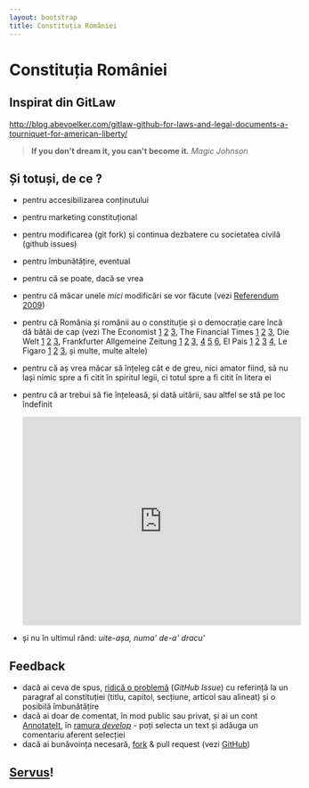 ```yaml
---
layout: bootstrap
title: Constituția României
---
```


# Constituția României

## Inspirat din GitLaw
<http://blog.abevoelker.com/gitlaw-github-for-laws-and-legal-documents-a-tourniquet-for-american-liberty/>

> **If you don't dream it, you can't become it.** *Magic Johnson*

## Și totuși, de ce ?

* pentru accesibilizarea conținutului
* pentru marketing constituțional
* pentru modificarea (git fork) și continua dezbatere cu societatea civilă (github issues)
* pentru îmbunătățire, eventual
* pentru că se poate, dacă se vrea
* pentru că măcar unele *mici* modificări se vor făcute (vezi [Referendum 2009][])
* pentru că România și românii au o constituție și o democrație care încă dă bătăi de cap (vezi
The Economist
[1](http://www.economist.com/node/21558575)
[2](http://www.economist.com/node/21558624)
[3](http://www.economist.com/blogs/easternapproaches/2012/07/romanian-politics-2),
The Financial Times
[1](http://blogs.ft.com/brusselsblog/2012/07/romania-hungary-and-democracy-politics/)
[2](http://www.ft.com/intl/cms/s/0/f4beda04-caab-11e1-89be-00144feabdc0.html)
[3](http://www.ft.com/intl/cms/s/0/77b9a998-cc41-11e1-839a-00144feabdc0.html),
Die Welt
[1](http://www.welt.de/aktuell/article108293175/Ponta-nimmt-Kritik-aus-Bruessel-ernst.html)
[2](http://www.welt.de/newsticker/dpa_nt/infoline_nt/brennpunkte_nt/article108268116/Rumaeniens-Ponta-will-Rechtsstaatlichkeit-wahren.html)
[3](http://www.welt.de/newsticker/news1/article108268221/Berlin-und-EU-erhoehen-Druck-auf-Rumaeniens-Regierung.html),
Frankfurter Allgemeine Zeitung
[1](http://www.faz.net/aktuell/politik/europaeische-union/rumaenien-ponta-will-von-zusagen-nichts-wissen-11821245.html)
[2](http://www.faz.net/aktuell/politik/ausland/ponta-in-bruessel-rumaenien-will-sich-eu-forderungen-beugen-11818400.html)
[3](http://www.faz.net/aktuell/politik/ausland/rumaenien-keine-familiensache-11818350.html),
[4](http://www.faz.net/aktuell/politik/ausland/rumaenien-regierung-ignoriert-gerichtsurteil-11816319.html)
[5](http://www.faz.net/aktuell/politik/rumaenien-so-sprechen-putschisten-11814179.html)
[6](http://www.faz.net/aktuell/politik/ausland/amtsenthebung-basescus-amerika-sieht-demokratie-in-rumaenien-in-gefahr-11814181.html),
El Pais
[1](http://internacional.elpais.com/internacional/2012/07/12/actualidad/1342087172_914117.html)
[2](http://internacional.elpais.com/internacional/2012/07/12/actualidad/1342119536_836046.html)
[3](http://internacional.elpais.com/internacional/2012/07/11/actualidad/1342029789_134310.html)
[4](http://internacional.elpais.com/internacional/2012/07/12/actualidad/1342114342_155707.html),
Le Figaro
[1](http://www.lefigaro.fr/international/2012/07/12/01003-20120712ARTFIG00611-roumanie-la-justice-tranchera-la-guerre-des-chefs.php)
[2](http://www.lefigaro.fr/international/2012/07/06/01003-20120706ARTFIG00746-le-parlement-roumain-vote-la-destitution-du-president.php)
[3](http://www.lefigaro.fr/international/2012/07/06/01003-20120706ARTFIG00579-roumanie-coup-de-force-contre-le-president.php),
și multe, multe altele)
* pentru că aș vrea măcar să înțeleg cât e de greu, nici amator fiind, să nu lași nimic spre a fi citit în spiritul legii, ci totul spre a fi citit în litera ei
* pentru că ar trebui să fie înțeleasă, și dată uitării, sau altfel se stă pe loc îndefinit

    <iframe src="http://player.vimeo.com/video/45768176" width="500" height="375" frameborder="0" webkitAllowFullScreen="true" mozallowfullscreen="true" allowFullScreen="true">&nbsp;</iframe>

* și nu în ultimul rând: *uite-așa, numa' de-a' dracu'*

## Feedback

* dacă ai ceva de spus, [ridică o problemă](https://github.com/andreineculau/constitutia-romaniei/issues/new) (*GitHub Issue*) cu referință la un paragraf al constituției (titlu, capitol, secțiune, articol sau alineat) și o posibilă îmbunătățire
* dacă ai doar de comentat, în mod public sau privat, și ai un cont [AnnotateIt][], în [ramura *develop*](http://andreineculau.github.com/constitutia-romaniei/develop.html) - poți selecta un text și adăuga un comentariu aferent selecției
* dacă ai bunăvoința necesară, [fork](https://github.com/andreineculau/constitutia-romaniei/fork_select) & pull request (vezi [GitHub](https://help.github.com/articles/using-pull-requests/))

## [Servus][]!

[Referendum 2009]: <http://ro.wikipedia.org/wiki/Referendumul_pentru_trecerea_la_parlament_unicameral_%C8%99i_reducerea_num%C4%83rului_de_parlamentari,_2009>
[AnnotateIt]: <http://annotateit.org/>
[Servus]: <http://ro.wikipedia.org/wiki/Servus>
